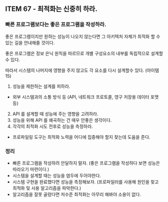 ## ITEM 67 - 최적화는 신중히 하라.

### 빠른 프로그램보다는 좋은 프로그램을 작성하라.
좋은 프로그램이지만 원하는 성능이 나오지 않는다면 그 아키텍처 자체가 최적화 할 수 있는 길을 안내해줄 것이다.

좋은 프로그램은 정보 은닉 원칙을 따르므로 개별 구성요소의 내부를 독립적으로 설계할 수 있다.

따라서 시스템의 나머지에 영향을 주지 않고도 각 요소를 다시 설계할수 있다. (아이템15)

1. 성능을 제한하는 설계를 피하라.
- 외부 시스템과의 소통 방식 등 (API, 네트워크 프로토콜, 영구 저장용 데이터 포맷 등)
2. API 를 설계할 때 성능에 주는 영향을 고려하라.
3. 성능을 위해 API 를 왜곡하는 건 매우 안좋은 생각이다.
4. 각각의 최적화 시도 전후로 성능을 측정하라.
- 프로파일링 도구는 최적화 노력을 어디에 집중해야 할지 찾는데 도움을 준다.

### 정리
- 빠른 프로그램을 작성하려 안달하지 말자. (좋은 프로그램을 작성하다 보면 성능은 따라오기 마련이다.)
- 시스템을 설계할 때는 성능을 염두에 두어야한다.
- 시스템 구현을 완료했다면 성능을 측정해보자. (프로파일러를 사용해 원인을 찾고 최적화 및 사용 알고리즘을 파악한다.)
- 알고리즘을 잘못 골랐다면 저수준 최적화는 아무리 해봐야 소용이 없다.
